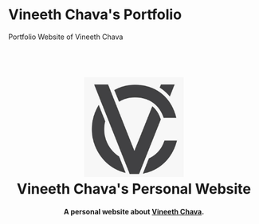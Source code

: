 # Vineeth Chava's Portfolio
Portfolio Website of Vineeth Chava

<h1 align="center">
  <br>
  <a href="https://vineethchava.github.io/vineethchava-portfolio">
  <img src="./src/assets/logo-1.png" alt="Vineeth Chava" width="200"></a>
  <br>
  Vineeth Chava's Personal Website
  <br>
</h1>

<h4 align="center">A personal website about <a href="" target="_blank">Vineeth Chava</a>.</h4>

<br>
